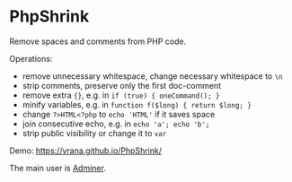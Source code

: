 # PhpShrink
Remove spaces and comments from PHP code.

Operations:
- remove unnecessary whitespace, change necessary whitespace to `\n`
- strip comments, preserve only the first doc-comment
- remove extra `{}`, e.g. in `if (true) { oneCommand(); }`
- minify variables, e.g. in `function f($long) { return $long; }`
- change `?>HTML<?php` to `echo 'HTML'` if it saves space
- join consecutive echo, e.g. in `echo 'a'; echo 'b';`
- strip public visibility or change it to `var`

Demo: https://vrana.github.io/PhpShrink/

The main user is [Adminer](https://www.adminer.org/).

